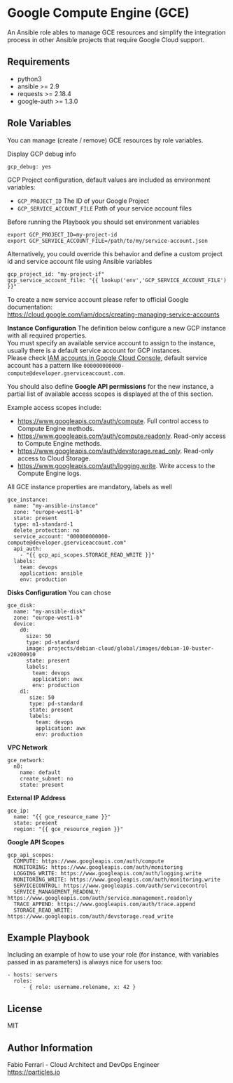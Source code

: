 Google Compute Engine (GCE)
=========

An Ansible role ables to manage GCE resources and simplify the integration process in other Ansible projects that require Google Cloud support.

Requirements
------------

* python3
* ansible >= 2.9
* requests >= 2.18.4
* google-auth >= 1.3.0

Role Variables
--------------

You can manage (create / remove) GCE resources by role variables.

Display GCP debug info
```
gcp_debug: yes
```

GCP Project configuration, default values are included as environment variables:

* `GCP_PROJECT_ID`
  The ID of your Google Project
* `GCP_SERVICE_ACCOUNT_FILE`
  Path of your service account files

Before running the Playbook you should set environment variables
```
export GCP_PROJECT_ID=my-project-id
export GCP_SERVICE_ACCOUNT_FILE=/path/to/my/service-account.json
```

Alternatively, you could override this behavior and define a custom project id and service account file using Ansible variables

```
gcp_project_id: "my-project-if"
gcp_service_account_file: "{{ lookup('env','GCP_SERVICE_ACCOUNT_FILE') }}"
```
To create a new service account please refer to official Google documentation:  
https://cloud.google.com/iam/docs/creating-managing-service-accounts

**Instance Configuration**
The definition below configure a new GCP instance with all required properties.  
You must specify an available service account to assign to the instance, usually there is a default service account for GCP instances.  
Please check [IAM accounts in Google Cloud Console](https://console.cloud.google.com/iam-admin/serviceaccounts), default service account has a pattern like `000000000000-compute@developer.gserviceaccount.com`.

You should also define **Google API permissions** for the new instance, a partial list of available access scopes is displayed at the of this section.

Example access scopes include:
* https://www.googleapis.com/auth/compute. Full control access to Compute Engine methods.
* https://www.googleapis.com/auth/compute.readonly. Read-only access to Compute Engine methods.
* https://www.googleapis.com/auth/devstorage.read_only. Read-only access to Cloud Storage.
* https://www.googleapis.com/auth/logging.write. Write access to the Compute Engine logs.

All GCE instance properties are mandatory, labels as well

```
gce_instance:
  name: "my-ansible-instance"
  zone: "europe-west1-b"
  state: present
  type: n1-standard-1
  delete_protection: no
  service_account: "000000000000-compute@developer.gserviceaccount.com"
  api_auth:
    - "{{ gcp_api_scopes.STORAGE_READ_WRITE }}"
  labels:
    team: devops
    application: ansible
    env: production

```

**Disks Configuration**
You can chose 
```
gce_disk:
  name: "my-ansible-disk"
  zone: "europe-west1-b"
  device:
    d0:
      size: 50
      type: pd-standard
      image: projects/debian-cloud/global/images/debian-10-buster-v20200910
      state: present
      labels:
        team: devops
        application: awx
        env: production
    d1:
       size: 50
       type: pd-standard
       state: present
       labels:
         team: devops
         application: awx
         env: production
```

**VPC Network**
```
gce_network:
  n0:
    name: default
    create_subnet: no
    state: present
```

**External IP Address**
```
gce_ip:
  name: "{{ gce_resource_name }}"
  state: present
  region: "{{ gce_resource_region }}"
```

**Google API Scopes**
```
gcp_api_scopes:
  COMPUTE: https://www.googleapis.com/auth/compute
  MONITORING: https://www.googleapis.com/auth/monitoring
  LOGGING_WRITE: https://www.googleapis.com/auth/logging.write
  MONITORING_WRITE: https://www.googleapis.com/auth/monitoring.write
  SERVICECONTROL: https://www.googleapis.com/auth/servicecontrol
  SERVICE_MANAGEMENT_READONLY: https://www.googleapis.com/auth/service.management.readonly
  TRACE_APPEND: https://www.googleapis.com/auth/trace.append
  STORAGE_READ_WRITE: https://www.googleapis.com/auth/devstorage.read_write
```

Example Playbook
----------------

Including an example of how to use your role (for instance, with variables passed in as parameters) is always nice for users too:

    - hosts: servers
      roles:
         - { role: username.rolename, x: 42 }

License
-------

MIT

Author Information
------------------

Fabio Ferrari - Cloud Architect and DevOps Engineer  
https://particles.io

